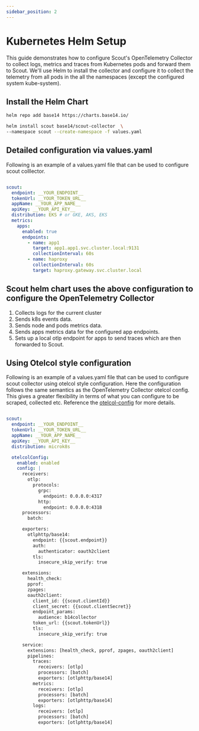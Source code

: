 ```yaml
---
sidebar_position: 2
---
```


# Kubernetes Helm Setup

This guide demonstrates how to configure Scout's OpenTelemetry Collector to
collect logs, metrics and traces from
Kubernetes pods and forward them to Scout. We'll use Helm to install the
collector and configure it to collect the
telemetry from all pods in the all the namespaces (except the configured system
kube-system).

## Install the Helm Chart

```bash
helm repo add base14 https://charts.base14.io/
```

```bash
helm install scout base14/scout-collector  \
--namespace scout --create-namespace -f values.yaml
```

## Detailed configuration via values.yaml

Following is an example of a values.yaml file that can be used to configure
scout colllector.

```yaml

scout:
  endpoint: __YOUR_ENDPOINT__
  tokenUrl: __YOUR_TOKEN_URL__
  appName: __YOUR_APP_NAME__
  apiKey: __YOUR_API_KEY__
  distribution: EKS # or GKE, AKS, EKS
  metrics:
    apps:
      enabled: true
      endpoints:
        - name: app1
          target: app1.app1.svc.cluster.local:9131
          collectionInterval: 60s
        - name: haproxy
          collectionInterval: 60s
          target: haproxy.gateway.svc.cluster.local
```

## Scout helm chart uses the above configuration to configure the OpenTelemetry Collector

1. Collects logs for the current cluster
2. Sends k8s events data.
3. Sends node and pods metrics data.
4. Sends apps metrics data for the configured app endpoints.
5. Sets up a local otlp endpoint for apps to send traces which are then
   forwarded to Scout.

## Using Otelcol style configuration

Following is an example of a values.yaml file that can be used to configure
scout collector using otelcol style
configuration. Here the configuration follows the same semantics as the
OpenTelemetry Collector otelcol config. This
gives a greater flexibility in terms of what you can configure to be scraped,
collected etc. Reference
the [otelcol-config](./otelcol-config.md) for more details.

```yaml

scout:
  endpoint: __YOUR_ENDPOINT__
  tokenUrl: __YOUR_TOKEN_URL__
  appName: __YOUR_APP_NAME__
  apiKey: __YOUR_API_KEY__
  distribution: microk8s

  otelcolConfig:
    enabled: enabled
    config: |
      receivers:
        otlp:
          protocols:
            grpc:
              endpoint: 0.0.0.0:4317
            http:
              endpoint: 0.0.0.0:4318
      processors:
        batch:

      exporters:
        otlphttp/base14:
          endpoint: {{scout.endpoint}}
          auth:
            authenticator: oauth2client
          tls:
            insecure_skip_verify: true

      extensions:
        health_check:
        pprof:
        zpages:
        oauth2client:
          client_id: {{scout.clientId}}
          client_secret: {{scout.clientSecret}}
          endpoint_params:
            audience: b14collector
          token_url: {{scout.tokenUrl}}
          tls:
            insecure_skip_verify: true

      service:
        extensions: [health_check, pprof, zpages, oauth2client]
        pipelines:
          traces:
            receivers: [otlp]
            processors: [batch]
            exporters: [otlphttp/base14]
          metrics:
            receivers: [otlp]
            processors: [batch]
            exporters: [otlphttp/base14]
          logs:
            receivers: [otlp]
            processors: [batch]
            exporters: [otlphttp/base14]

```
